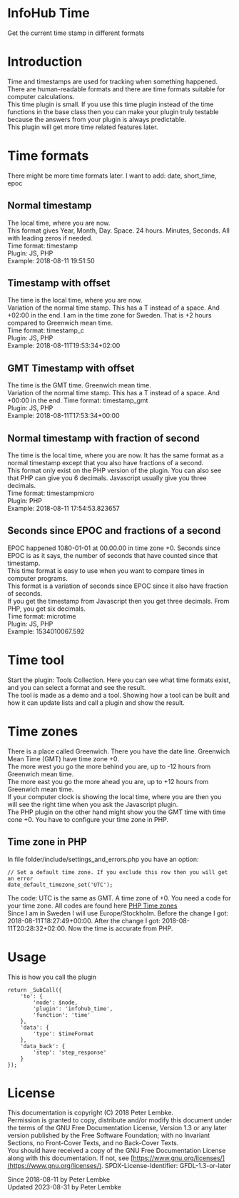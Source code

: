 # InfoHub Time

Get the current time stamp in different formats

# Introduction

Time and timestamps are used for tracking when something happened. There are human-readable formats and there are time
formats suitable for computer calculations.  
This time plugin is small. If you use this time plugin instead of the time functions in the base class then you can make
your plugin truly testable because the answers from your plugin is always predictable.  
This plugin will get more time related features later.

# Time formats

There might be more time formats later. I want to add: date, short_time, epoc

## Normal timestamp

The local time, where you are now.  
This format gives Year, Month, Day. Space. 24 hours. Minutes, Seconds. All with leading zeros if needed.  
Time format: timestamp  
Plugin: JS, PHP  
Example: 2018-08-11 19:51:50

## Timestamp with offset

The time is the local time, where you are now.  
Variation of the normal time stamp. This has a T instead of a space. And +02:00 in the end. I am in the time zone for
Sweden. That is +2 hours compared to Greenwich mean time.  
Time format: timestamp_c  
Plugin: JS, PHP  
Example: 2018-08-11T19:53:34+02:00

## GMT Timestamp with offset

The time is the GMT time. Greenwich mean time.  
Variation of the normal time stamp. This has a T instead of a space. And +00:00 in the end.
Time format: timestamp_gmt  
Plugin: JS, PHP  
Example: 2018-08-11T17:53:34+00:00

## Normal timestamp with fraction of second

The time is the local time, where you are now. It has the same format as a normal timestamp except that you also have
fractions of a second.  
This format only exist on the PHP version of the plugin. You can also see that PHP can give you 6 decimals. Javascript
usually give you three decimals.  
Time format: timestampmicro  
Plugin: PHP  
Example: 2018-08-11 17:54:53.823657

## Seconds since EPOC and fractions of a second

EPOC happened 1080-01-01 at 00.00.00 in time zone +0. Seconds since EPOC is as it says, the number of seconds that have
counted since that timestamp.  
This time format is easy to use when you want to compare times in computer programs.  
This format is a variation of seconds since EPOC since it also have fraction of seconds.  
If you get the timestamp from Javascript then you get three decimals. From PHP, you get six decimals.  
Time format: microtime  
Plugin: JS, PHP  
Example: 1534010067.592

# Time tool

Start the plugin: Tools Collection. Here you can see what time formats exist, and you can select a format and see the
result.  
The tool is made as a demo and a tool. Showing how a tool can be built and how it can update lists and call a plugin and
show the result.

# Time zones

There is a place called Greenwich. There you have the date line. Greenwich Mean Time (GMT) have time zone +0.  
The more west you go the more behind you are, up to -12 hours from Greenwich mean time.  
The more east you go the more ahead you are, up to +12 hours from Greenwich mean time.  
If your computer clock is showing the local time, where you are then you will see the right time when you ask the
Javascript plugin.  
The PHP plugin on the other hand might show you the GMT time with time cone +0. You have to configure your time zone in
PHP.

## Time zone in PHP

In file folder/include/settings_and_errors.php you have an option:

```
// Set a default time zone. If you exclude this row then you will get an error
date_default_timezone_set('UTC');
```

The code: UTC is the same as GMT. A time zone of +0. You need a code for your time zone. All codes are found
here <a href="http://php.net/manual/en/timezones.php">PHP Time zones</a>  
Since I am in Sweden I will use Europe/Stockholm. Before the change I got: 2018-08-11T18:27:49+00:00. After the change I
got: 2018-08-11T20:28:32+02:00. Now the time is accurate from PHP.

# Usage

This is how you call the plugin

```
return _SubCall({
    'to': {
        'node': $node,
        'plugin': 'infohub_time',
        'function': 'time'
    },
    'data': {
        'type': $timeFormat
    },
    'data_back': {
        'step': 'step_response'
    }
});
```

# License

This documentation is copyright (C) 2018 Peter Lembke.  
Permission is granted to copy, distribute and/or modify this document under the terms of the GNU Free Documentation
License, Version 1.3 or any later version published by the Free Software Foundation; with no Invariant Sections, no
Front-Cover Texts, and no Back-Cover Texts.  
You should have received a copy of the GNU Free Documentation License along with this documentation. If not,
see [https://www.gnu.org/licenses/](https://www.gnu.org/licenses/). SPDX-License-Identifier: GFDL-1.3-or-later

Since 2018-08-11 by Peter Lembke  
Updated 2023-08-31 by Peter Lembke  
